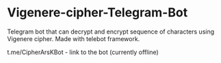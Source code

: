 # Vigenere-cipher-Telegram-Bot
Telegram bot that can decrypt and encrypt sequence of characters using Vigenere cipher. Made with telebot framework.

t.me/CipherArsKBot - link to the bot (currently offline)
